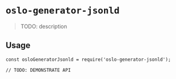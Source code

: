 # `oslo-generator-jsonld`

> TODO: description

## Usage

```
const osloGeneratorJsonld = require('oslo-generator-jsonld');

// TODO: DEMONSTRATE API
```
